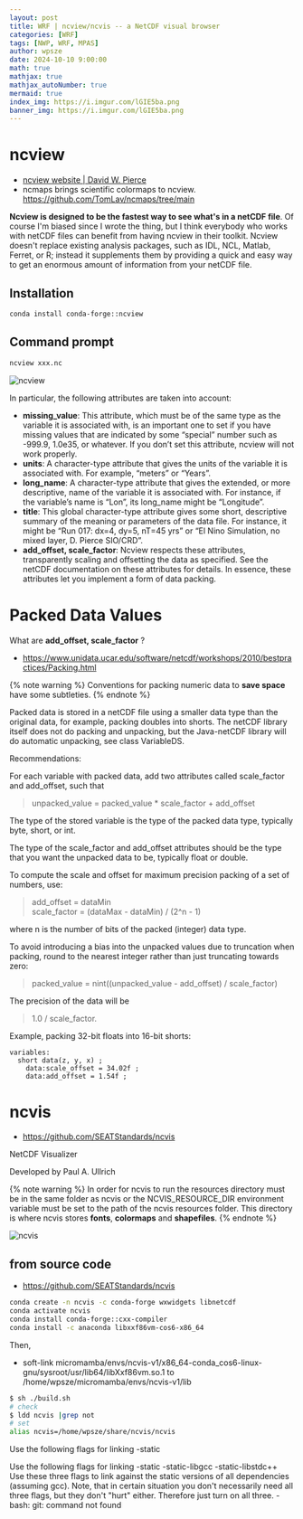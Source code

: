 ```yaml
---
layout: post
title: WRF | ncview/ncvis -- a NetCDF visual browser
categories: [WRF]
tags: [NWP, WRF, MPAS]
author: wpsze
date: 2024-10-10 9:00:00
math: true
mathjax: true
mathjax_autoNumber: true
mermaid: true
index_img: https://i.imgur.com/lGIE5ba.png
banner_img: https://i.imgur.com/lGIE5ba.png
---
```


# ncview

- [ncview website | David W. Pierce](https://cirrus.ucsd.edu/~pierce/software/ncview/index.html)
- ncmaps brings scientific colormaps to ncview. <https://github.com/TomLav/ncmaps/tree/main>

**Ncview is designed to be the fastest way to see what's in a netCDF file**. Of course I'm biased since I wrote the thing, but I think everybody who works with netCDF files can benefit from having ncview in their toolkit. Ncview doesn't replace existing analysis packages, such as IDL, NCL, Matlab, Ferret, or R; instead it supplements them by providing a quick and easy way to get an enormous amount of information from your netCDF file.

## Installation

```sh
conda install conda-forge::ncview
```

## Command prompt

```sh
ncview xxx.nc
```

![ncview](https://i.imgur.com/lGIE5ba.png)

In particular, the following attributes are taken into account:

- **missing_value**: This attribute, which must be of the same type as the variable it is associated with, is an important one to set if you have missing values that are indicated by some “special” number such as -999.9, 1.0e35, or whatever. If you don’t set this attribute, ncview will not work properly.
- **units**: A character-type attribute that gives the units of the variable it is associated with. For example, “meters” or “Years”.
- **long_name**: A character-type attribute that gives the extended, or more descriptive, name of the variable it is associated with. For instance, if the variable’s name is “Lon”, its long_name might be “Longitude”.
- **title**: This global character-type attribute gives some short, descriptive summary of the meaning or parameters of the data file. For instance, it might be “Run 017: dx=4, dy=5, nT=45 yrs” or “El Nino Simulation, no mixed layer, D. Pierce SIO/CRD”.
- **add_offset, scale_factor**: Ncview respects these attributes, transparently scaling and offsetting the data as specified. See the netCDF documentation on these attributes for details. In essence, these attributes let you implement a form of data packing.


# Packed Data Values

What are **add_offset, scale_factor** ?

- <https://www.unidata.ucar.edu/software/netcdf/workshops/2010/bestpractices/Packing.html>

{% note warning %}
Conventions for packing numeric data to **save space** have some subtleties.
{% endnote %}

Packed data is stored in a netCDF file using a smaller data type than the original data, for example, packing doubles into shorts. The netCDF library itself does not do packing and unpacking, but the Java-netCDF library will do automatic unpacking, see class VariableDS.

Recommendations:

For each variable with packed data, add two attributes called scale_factor and add_offset, such that

> unpacked_value = packed_value * scale_factor + add_offset
  
The type of the stored variable is the type of the packed data type, typically byte, short, or int.

The type of the scale_factor and add_offset attributes should be the type that you want the unpacked data to be, typically float or double.

To compute the scale and offset for maximum precision packing of a set of numbers, use:

> add_offset = dataMin\
> scale_factor = (dataMax - dataMin) / (2^n - 1)
  
where n is the number of bits of the packed (integer) data type.	
  
To avoid introducing a bias into the unpacked values due to truncation when packing, round to the nearest integer rather than just truncating towards zero:

> packed_value = nint((unpacked_value - add_offset) / scale_factor)
  
The precision of the data will be 

> 1.0 / scale_factor.

Example, packing 32-bit floats into 16-bit shorts:

```text
variables:
  short data(z, y, x) ;
    data:scale_offset = 34.02f ;
    data:add_offset = 1.54f ;
```

# ncvis

- <https://github.com/SEATStandards/ncvis>

NetCDF Visualizer

Developed by Paul A. Ullrich

{% note warning %}
In order for ncvis to run the resources directory must be in the same folder as ncvis or the NCVIS_RESOURCE_DIR environment variable must be set to the path of the ncvis resources folder. This directory is where ncvis stores **fonts**, **colormaps** and **shapefiles**.
{% endnote %}


![ncvis](https://user-images.githubusercontent.com/5330916/187129223-b9d47718-fff3-4fd9-8efb-4f71bd86d3e2.png)

## from source code

- https://github.com/SEATStandards/ncvis

```sh
conda create -n ncvis -c conda-forge wxwidgets libnetcdf
conda activate ncvis
conda install conda-forge::cxx-compiler
conda install -c anaconda libxxf86vm-cos6-x86_64
```

Then,

- soft-link micromamba/envs/ncvis-v1/x86_64-conda_cos6-linux-gnu/sysroot/usr/lib64/libXxf86vm.so.1 to 
/home/wpsze/micromamba/envs/ncvis-v1/lib

```sh
$ sh ./build.sh
# check
$ ldd ncvis |grep not
# set
alias ncvis=/home/wpsze/share/ncvis/ncvis
```


Use the following flags for linking
-static

Use the following flags for linking
-static -static-libgcc -static-libstdc++
Use these three flags to link against the static versions of all dependencies (assuming gcc). Note, that in certain situation you don't necessarily need all three flags, but they don't "hurt" either. Therefore just turn on all three.
-bash: git: command not found

